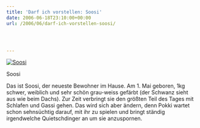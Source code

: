 ```yaml
---
title: 'Darf ich vorstellen: Soosi'
date: 2006-06-18T23:10:00+00:00
url: /2006/06/darf-ich-vorstellen-soosi/




---
```

<div class="flickr">
  <a href="http://www.flickr.com/photos/schreibblogade/170175155/" title="Soosi"><img src="//static.flickr.com/46/170175155_98f9f5707e.jpg" alt="Soosi" /></a></p>

  <p>
    Soosi
  </p>
</div>

Das ist Soosi, der neueste Bewohner im Hause. Am 1. Mai geboren, 1kg schwer, weiblich und sehr schön grau-weiss gefärbt (der Schwanz sieht aus wie beim Dachs). Zur Zeit verbringt sie den größten Teil des Tages mit Schlafen und Gassi gehen. Das wird sich aber ändern, denn Pokki wartet schon sehnsüchtig darauf, mit ihr zu spielen und bringt ständig irgendwelche Quietschdinger an um sie anzuspornen.
